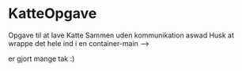 # KatteOpgave

Opgave til at lave Katte Sammen uden kommunikation
aswad
Husk at wrappe det hele ind i en container-main -->

<div class="container-main">
<!-- ALT INDHOLD -->
</div>
er gjort mange tak :)
